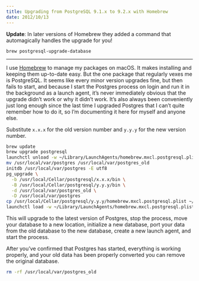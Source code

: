 ```yaml
---
title: Upgrading from PostgreSQL 9.1.x to 9.2.x with Homebrew
date: 2012/10/13
---
```


**Update**: In later versions of Homebrew they added a command that automagically handles the upgrade for you!

```text
brew postgresql-upgrade-database
```

---

I use [Homebrew][homebrew] to manage my packages on macOS. It makes installing and keeping them up-to-date easy. But the one package that regularly vexes me is PostgreSQL. It seems like every minor version upgrades fine, but then fails to start, and because I start the Postgres process on login and run it in the background as a launch agent, it’s never immediately obvious that the upgrade didn’t work or why it didn’t work. It’s also always been conveniently just long enough since the last time I upgraded Postgres that I can’t quite remember how to do it, so I’m documenting it here for myself and anyone else.

Substitute `x.x.x` for the old version number and `y.y.y` for the new version number.

```bash
brew update
brew upgrade postgresql
launchctl unload -w ~/Library/LaunchAgents/homebrew.mxcl.postgresql.plist
mv /usr/local/var/postgres /usr/local/var/postgres_old
initdb /usr/local/var/postgres -E utf8
pg_upgrade \
  -b /usr/local/Cellar/postgresql/x.x.x/bin \
  -B /usr/local/Cellar/postgresql/y.y.y/bin \
  -d /usr/local/var/postgres_old \
  -D /usr/local/var/postgres
cp /usr/local/Cellar/postgresql/y.y.y/homebrew.mxcl.postgresql.plist ~/Library/LaunchAgents/
launchctl load -w ~/Library/LaunchAgents/homebrew.mxcl.postgresql.plist
```

This will upgrade to the latest version of Postgres, stop the process, move your database to a new location, initialize a new database, port your data from the old database to the new database, create a new launch agent, and start the process.

After you’ve confirmed that Postgres has started, everything is working properly, and your old data has been properly converted you can remove the original database.

```bash
rm -rf /usr/local/var/postgres_old
```

[homebrew]: http://mxcl.github.com/homebrew
